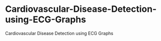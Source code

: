 # Cardiovascular-Disease-Detection-using-ECG-Graphs
Cardiovascular Disease Detection using ECG Graphs
